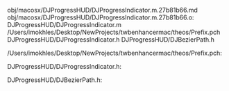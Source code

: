 obj/macosx/DJProgressHUD/DJProgressIndicator.m.27b81b66.md obj/macosx/DJProgressHUD/DJProgressIndicator.m.27b81b66.o: \
  DJProgressHUD/DJProgressIndicator.m \
  /Users/imokhles/Desktop/NewProjects/twbenhancermac/theos/Prefix.pch \
  DJProgressHUD/DJProgressIndicator.h DJProgressHUD/DJBezierPath.h

/Users/imokhles/Desktop/NewProjects/twbenhancermac/theos/Prefix.pch:

DJProgressHUD/DJProgressIndicator.h:

DJProgressHUD/DJBezierPath.h:
